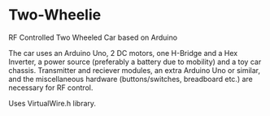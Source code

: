 # Two-Wheelie
RF Controlled Two Wheeled Car based on Arduino

The car uses an Arduino Uno, 2 DC motors, one H-Bridge and a Hex Inverter, a power source (preferably a battery due to mobility) and a toy car chassis.
Transmitter and reciever modules, an extra Arduino Uno or similar, and the miscellaneous hardware (buttons/switches, breadboard etc.) are necessary for RF control.

Uses VirtualWire.h library.
